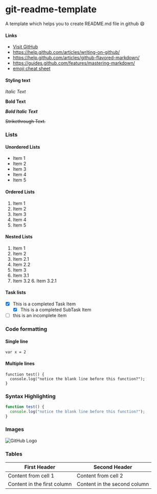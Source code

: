 # git-readme-template
A template which helps you to create README.md file in github :smile:

#### Links

- [Visit GitHub](https://help.github.com/articles/markdown-basics/)
- https://help.github.com/articles/writing-on-github/
- https://help.github.com/articles/github-flavored-markdown/
- https://guides.github.com/features/mastering-markdown/
- [emoji cheat sheet](http://www.emoji-cheat-sheet.com/)

#### Styling text

*Italic Text*

**Bold Text**

**_Bold Italic Text_**

~~Strikethrough Text.~~

### Lists

#### Unordered Lists

- Item 1
- Item 2
- Item 3
- Item 4
- Item 5

#### Ordered Lists

1. Item 1
2. Item 2
3. Item 3
4. Item 4
5. Item 5

#### Nested Lists

1. Item 1
2. Item 2
  3. Item 2.1
  4. Item 2.2
3. Item 3
  4. Item 3.1
  5. Item 3.2
    6. Item 3.2.1 

#### Task lists

- [x] This is a completed Task Item
  - [x] This is a completed SubTask Item
- [ ] this is an incomplete item

### Code formatting

#### Single line

` var x = 2 `

#### Multiple lines

```
function test() {
  console.log("notice the blank line before this function?");
}
```

### Syntax Highlighting

```js
function test() {
  console.log("notice the blank line before this function?");
}
```

### Images

![GitHub Logo](/images/logo.png)

### Tables

First Header | Second Header
------------ | -------------
Content from cell 1 | Content from cell 2
Content in the first column | Content in the second column
